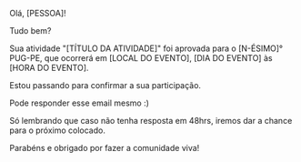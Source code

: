 Olá, [PESSOA]!

Tudo bem?

Sua atividade "[TÍTULO DA ATIVIDADE]" foi aprovada para o [N-ÉSIMO]° PUG-PE, que ocorrerá em [LOCAL DO EVENTO], [DIA DO EVENTO] às [HORA DO EVENTO].

Estou passando para confirmar a sua participação.

Pode responder esse email mesmo :)

Só lembrando que caso não tenha resposta em 48hrs, iremos dar a chance para o próximo colocado.

Parabéns e obrigado por fazer a comunidade viva!
